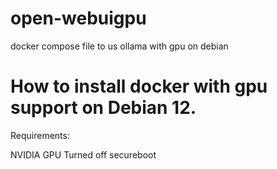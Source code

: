 # open-webuigpu
docker compose file to us ollama with gpu on debian

# How to install docker with gpu support on Debian 12.

Requirements:

NVIDIA GPU
Turned off secureboot
